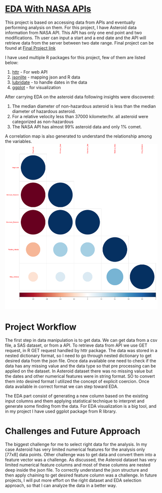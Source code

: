 # [EDA With NASA APIs](https://sbgadhwala.github.io/ST558_Project2/)


This project is based on accessing data from APIs and eventually performing analysis on them. For this project, I have Asteroid data information from  NASA API.
This API has only one end point and two modifications. Th user can input a start and a end date and the API will retrieve data from the server between two date range.
Final project can be found at [Final Project link](https://sbgadhwala.github.io/ST558_Project2/)

I have used multiple R packages for this project, few of them are listed below:
1. [httr](https://httr.r-lib.org/) -  For web API
2. [jsonlite](https://cran.r-project.org/web/packages/jsonlite/vignettes/json-aaquickstart.html) - mapping json and R data
3. [lubridate](https://lubridate.tidyverse.org/) - to handle dates in the data 
4. [ggplot](https://ggplot2.tidyverse.org/) - for visualization

After carrying EDA on the asteroid data following insights were discovered:
1. The median diameter of non-hazardous asteroid is less than the median diameter of hazardous asteroid.
2. For a relative velocity less than 37000 kilometer/hr. all asteroid were categorized as non-hazardous
3. The NASA API has almost 99% asteroid data and only 1% comet.

A correlation map is also generated to understand the relationship among the variables.
<img
  src="/docs/assets/resized.png"
  style="display: inline-block; margin: 0 auto; max-width: auto">

# Project Workflow
The first step in data manipulation is to get data. We can get data from a csv file, a SAS dataset, or from a API. To retrieve data from API we use GET request, in R GET request handled by httr package. The data was stored in a nested dictionary format, so I need to go through nested dictionary to get desired data from the json file. Once data available one need to check if the data has any missing value and the data type so that pre processing can be applied on the dataset. In Asteroid dataset there was no missing value but the dates and other numerical features were in string format. SO to convert them into desired format I utilized the concept of explicit coercion. Once data available in correct format we can step toward EDA.

The EDA part consist of generating a new column based on the existing input columns and them applying statistical technique to interpret and generate some finding from the data. For EDA visualization is a big tool, and in my project I have used ggplot package from R library.

# Challenges and Future Approach
The biggest challenge for me to select right data for the analysis. In my case Asteroid has very limited numerical features for the analysis only [77x8] data points. Other challenge was to get data and convert them into a feature vector was a challenge. As discussed, the Asteroid dataset has very limited numerical feature columns and most of these columns are nested deep inside the json file. To correctly understand the json structure and then apply chaining to get desired feature column was a challenge. 
In future projects, I will put more effort on the right dataset and EDA selection approach, so that I can analyze the data in a better way.
